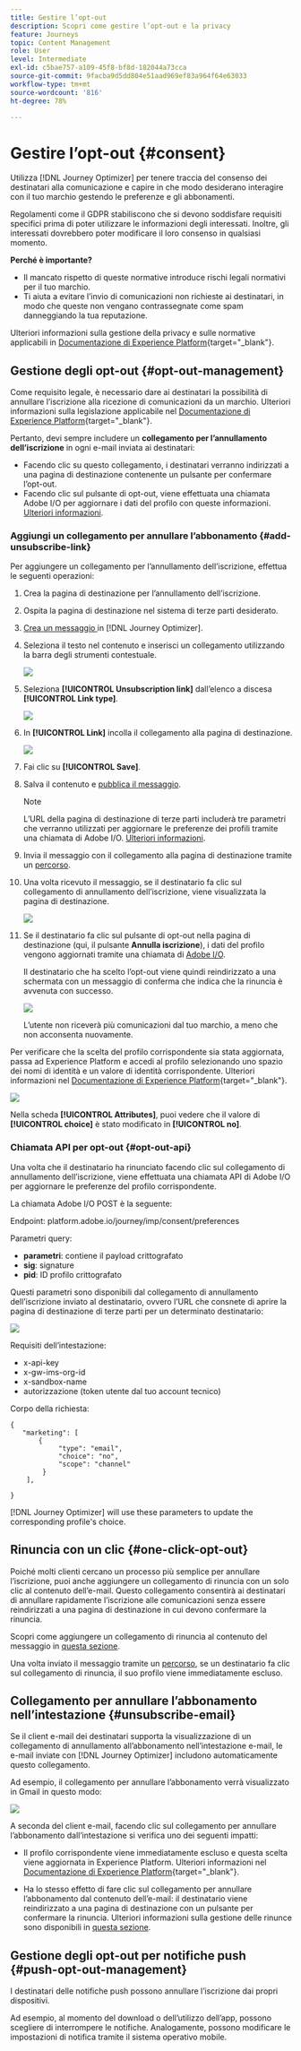 ```yaml
---
title: Gestire l’opt-out
description: Scopri come gestire l’opt-out e la privacy
feature: Journeys
topic: Content Management
role: User
level: Intermediate
exl-id: c5bae757-a109-45f8-bf8d-182044a73cca
source-git-commit: 9facba9d5dd804e51aad969ef83a964f64e63033
workflow-type: tm+mt
source-wordcount: '816'
ht-degree: 78%

---
```


# Gestire l’opt-out {#consent}

Utilizza [!DNL Journey Optimizer] per tenere traccia del consenso dei destinatari alla comunicazione e capire in che modo desiderano interagire con il tuo marchio gestendo le preferenze e gli abbonamenti. <!--Their preferences and subscriptions are handled through Consent management.-->

Regolamenti come il GDPR stabiliscono che si devono soddisfare requisiti specifici prima di poter utilizzare le informazioni degli interessati. Inoltre, gli interessati dovrebbero poter modificare il loro consenso in qualsiasi momento.

**Perché è importante?**

* Il mancato rispetto di queste normative introduce rischi legali normativi per il tuo marchio.
* Ti aiuta a evitare l’invio di comunicazioni non richieste ai destinatari, in modo che queste non vengano contrassegnate come spam danneggiando la tua reputazione.

Ulteriori informazioni sulla gestione della privacy e sulle normative applicabili in [Documentazione di Experience Platform](https://experienceleague.adobe.com/docs/experience-platform/privacy/home.html?lang=it){target=&quot;_blank&quot;}.

<!--* Recipients should be able to opt-in/opt-out from receiving electronic communication through one or more channel
* Recipients expect the brand to offer preference centre capability that controls how brand should engage with them (example: channel of communication, invasive and non-invasive tracking etc). This helps to fulfil regulatory obligations and also facilitates quality engagement with recipient. 
* The third category is the capability to offer subscription to recipients (newsletter, etc)-->

## Gestione degli opt-out {#opt-out-management}

Come requisito legale, è necessario dare ai destinatari la possibilità di annullare l’iscrizione alla ricezione di comunicazioni da un marchio. Ulteriori informazioni sulla legislazione applicabile nel [Documentazione di Experience Platform](https://experienceleague.adobe.com/docs/experience-platform/privacy/regulations/overview.html#regulations){target=&quot;_blank&quot;}.

Pertanto, devi sempre includere un **collegamento per l’annullamento dell’iscrizione** in ogni e-mail inviata ai destinatari:

* Facendo clic su questo collegamento, i destinatari verranno indirizzati a una pagina di destinazione contenente un pulsante per confermare l’opt-out.
* Facendo clic sul pulsante di opt-out, viene effettuata una chiamata Adobe I/O per aggiornare i dati del profilo con queste informazioni. [Ulteriori informazioni](#consent-service-api).

### Aggiungi un collegamento per annullare l’abbonamento {#add-unsubscribe-link}

Per aggiungere un collegamento per l’annullamento dell’iscrizione, effettua le seguenti operazioni:

1. Crea la pagina di destinazione per l’annullamento dell’iscrizione.
1. Ospita la pagina di destinazione nel sistema di terze parti desiderato.
1. [Crea un messaggio ](../../help/using/create-message.md) in [!DNL Journey Optimizer].

   <!--The link to your landing page should contain a static URL and the profile ID.-->

1. Seleziona il testo nel contenuto e inserisci un collegamento utilizzando la barra degli strumenti contestuale.

   ![](assets/opt-out-insert-link.png)

1. Seleziona **[!UICONTROL Unsubscription link]** dall’elenco a discesa **[!UICONTROL Link type]**.

   ![](assets/opt-out-link-type.png)

1. In **[!UICONTROL Link]** incolla il collegamento alla pagina di destinazione.

   ![](assets/opt-out-link-url.png)

1. Fai clic su **[!UICONTROL Save]**.

1. Salva il contenuto e [pubblica il messaggio](../../help/using/publish-manage-message.md).

   >[!NOTE]
   >
   >L’URL della pagina di destinazione di terze parti includerà tre parametri che verranno utilizzati per aggiornare le preferenze dei profili tramite una chiamata di Adobe I/O. [Ulteriori informazioni](#consent-service-api).

1. Invia il messaggio con il collegamento alla pagina di destinazione tramite un [percorso](building-journeys/journey.md).

1. Una volta ricevuto il messaggio, se il destinatario fa clic sul collegamento di annullamento dell’iscrizione, viene visualizzata la pagina di destinazione.

   ![](assets/opt-out-lp-example.png)

1. Se il destinatario fa clic sul pulsante di opt-out nella pagina di destinazione (qui, il pulsante **Annulla iscrizione**), i dati del profilo vengono aggiornati tramite una chiamata di [Adobe I/O](#opt-out-api).

   Il destinatario che ha scelto l’opt-out viene quindi reindirizzato a una schermata con un messaggio di conferma che indica che la rinuncia è avvenuta con successo.

   ![](assets/opt-out-confirmation-example.png)

   L’utente non riceverà più comunicazioni dal tuo marchio, a meno che non acconsenta nuovamente.

Per verificare che la scelta del profilo corrispondente sia stata aggiornata, passa ad Experience Platform e accedi al profilo selezionando uno spazio dei nomi di identità e un valore di identità corrispondente. Ulteriori informazioni nel [Documentazione di Experience Platform](https://experienceleague.adobe.com/docs/experience-platform/profile/ui/user-guide.html#getting-started){target=&quot;_blank&quot;}.

![](assets/opt-out-profile-choice.png)

Nella scheda **[!UICONTROL Attributes]**, puoi vedere che il valore di **[!UICONTROL choice]** è stato modificato in **[!UICONTROL no]**.

<!--The opt-out URL is resolved upon each recipient receiving the message. It is then personalized with the relevant encrypted parameters (profile ID, profile name, journey ID, sandbox ID, and message execution ID).-->

### Chiamata API per opt-out {#opt-out-api}

Una volta che il destinatario ha rinunciato facendo clic sul collegamento di annullamento dell’iscrizione, viene effettuata una chiamata API di Adobe I/O <!--Consent service API to capture the encrypted data and--> per aggiornare le preferenze del profilo corrispondente.

La chiamata Adobe I/O POST è la seguente:

Endpoint: platform.adobe.io/journey/imp/consent/preferences
<!--This is the new AEP specific AEP for consent instead of the AJO consent API that was previously used: cjm.adobe.io/imp/consent/preferences-->

Parametri query:

* **parametri**: contiene il payload crittografato
* **sig**: signature <!--which signature?-->
* **pid**: ID profilo crittografato

Questi parametri sono disponibili dal collegamento di annullamento dell’iscrizione inviato al destinatario, ovvero l’URL che consnete di aprire la pagina di destinazione di terze parti per un determinato destinatario:

![](assets/opt-out-parameters.png)

<!--QUESTION: How do you get the URL built for each recipient? Do you have to wait until each targeted recipient receives the unsubscribe link or can you deduce it in advance? Is it done automatically upon the API call or do you have to do something manually for each profile? In other words will the LP automatically include the 3 parameters or do you have to insert something manually? Still not completely clear-->

Requisiti dell’intestazione:

* x-api-key
* x-gw-ims-org-id
* x-sandbox-name
* autorizzazione (token utente dal tuo account tecnico) <!--How do you find this information? And other header elements?-->

Corpo della richiesta:

```
{
   "marketing": [
       {
            "type": "email",           
            "choice": "no",          
            "scope": "channel"       
        }
    ],
 
}
```

<!--The Consent service /-->[!DNL Journey Optimizer] will <!--decrypt and-->use these parameters to update the corresponding profile's choice.
<!--and provide an answer back to the landing page.-->

## Rinuncia con un clic {#one-click-opt-out}

Poiché molti clienti cercano un processo più semplice per annullare l’iscrizione, puoi anche aggiungere un collegamento di rinuncia con un solo clic al contenuto dell’e-mail. Questo collegamento consentirà ai destinatari di annullare rapidamente l’iscrizione alle comunicazioni senza essere reindirizzati a una pagina di destinazione in cui devono confermare la rinuncia.

Scopri come aggiungere un collegamento di rinuncia al contenuto del messaggio in [questa sezione](message-tracking.md#one-click-opt-out-link).

Una volta inviato il messaggio tramite un [percorso](building-journeys/journey.md), se un destinatario fa clic sul collegamento di rinuncia, il suo profilo viene immediatamente escluso.

## Collegamento per annullare l’abbonamento nell’intestazione {#unsubscribe-email}

Se il client e-mail dei destinatari supporta la visualizzazione di un collegamento di annullamento all’abbonamento nell’intestazione e-mail, le e-mail inviate con [!DNL Journey Optimizer] includono automaticamente questo collegamento.

Ad esempio, il collegamento per annullare l’abbonamento verrà visualizzato in Gmail in questo modo:

![](assets/unsubscribe-email.png)

A seconda del client e-mail, facendo clic sul collegamento per annullare l’abbonamento dall’intestazione si verifica uno dei seguenti impatti:

* Il profilo corrispondente viene immediatamente escluso e questa scelta viene aggiornata in Experience Platform. Ulteriori informazioni nel [Documentazione di Experience Platform](https://experienceleague.adobe.com/docs/experience-platform/profile/ui/user-guide.html#getting-started){target=&quot;_blank&quot;}.

* Ha lo stesso effetto di fare clic sul collegamento per annullare l’abbonamento dal contenuto dell’e-mail: il destinatario viene reindirizzato a una pagina di destinazione con un pulsante per confermare la rinuncia. Ulteriori informazioni sulla gestione delle rinunce sono disponibili in [questa sezione](#opt-out-management).

## Gestione degli opt-out per notifiche push {#push-opt-out-management}

I destinatari delle notifiche push possono annullare l’iscrizione dai propri dispositivi.

Ad esempio, al momento del download o dell’utilizzo dell’app, possono scegliere di interrompere le notifiche. Analogamente, possono modificare le impostazioni di notifica tramite il sistema operativo mobile.
